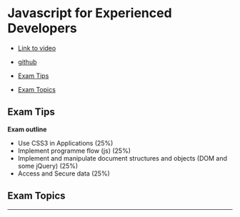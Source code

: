 # Javascript for Experienced Developers <!-- omit in toc -->

- [Link to video](https://www.youtube.com/watch?v=5Rcjl-kEaNc)
- [github](https://github.com/MicrosoftLearning/JavaScript-Experienced-Developers)

- [Exam Tips](#Exam-Tips)
- [Exam Topics](#Exam-Topics)

## Exam Tips

**Exam outline**

- Use CSS3 in Applications (25%)
- Implement programme flow (js) (25%)
- Implement and manipulate document structures and objects (DOM and some jQuery) (25%)
- Access and Secure data (25%)

## Exam Topics


---
